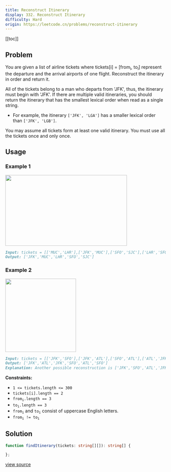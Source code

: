 ```yaml
---
title: Reconstruct Itinerary
display: 332. Reconstruct Itinerary
difficulty: Hard
origin: https://leetcode.cn/problems/reconstruct-itinerary
---
```


[[toc]]

## Problem

You are given a list of airline tickets where tickets[i] = [from<sub>i</sub>, to<sub>i</sub>] represent the departure and the arrival airports of one flight. Reconstruct the itinerary in order and return it.

All of the tickets belong to a man who departs from 'JFK', thus, the itinerary must begin with 'JFK'. If there are multiple valid itineraries, you should return the itinerary that has the smallest lexical order when read as a single string.

- For example, the itinerary <code>['JFK', 'LGA']</code> has a smaller lexical order than <code>['JFK', 'LGB']</code>.

You may assume all tickets form at least one valid itinerary. You must use all the tickets once and only once.

## Usage

### Example 1

<img alt="" src="https://assets.leetcode.com/uploads/2021/03/14/itinerary1-graph.jpg" style="width: 382px; height: 222px;" />

```md
Input: tickets = [['MUC','LHR'],['JFK','MUC'],['SFO','SJC'],['LHR','SFO']]
Output: ['JFK','MUC','LHR','SFO','SJC']
```

### Example 2

<img alt="" src="https://assets.leetcode.com/uploads/2021/03/14/itinerary2-graph.jpg" style="width: 222px; height: 230px;" />

```md
Input: tickets = [['JFK','SFO'],['JFK','ATL'],['SFO','ATL'],['ATL','JFK'],['ATL','SFO']]
Output: ['JFK','ATL','JFK','SFO','ATL','SFO']
Explanation: Another possible reconstruction is ['JFK','SFO','ATL','JFK','ATL','SFO'] but it is larger in lexical order.
```

**Constraints:**

- <code>1 &lt;= tickets.length &lt;= 300</code>
- <code>tickets[i].length == 2</code>
- <code>from<sub>i</sub>.length == 3</code>
- <code>to<sub>i</sub>.length == 3</code>
- <code>from<sub>i</sub></code> and <code>to<sub>i</sub></code> consist of uppercase English letters.
- <code>from<sub>i</sub> != to<sub>i</sub></code>

## Solution

```ts
function findItinerary(tickets: string[][]): string[] {

};
```

[view source](https://leetcode.cn/problems/reconstruct-itinerary)
